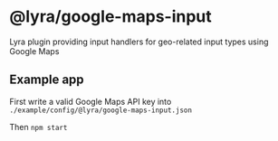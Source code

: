 # @lyra/google-maps-input

Lyra plugin providing input handlers for geo-related input types using Google Maps

## Example app

First write a valid Google Maps API key into `./example/config/@lyra/google-maps-input.json`

Then `npm start`
